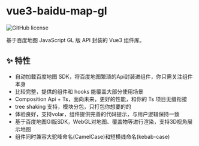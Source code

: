 # vue3-baidu-map-gl

<div style="display:flex;justify-content:flex-start;margin-top:15px;">
<img src="https://img.shields.io/github/license/yue1123/img-previewer?style=flat-square" alt="GitHub license" >
<img src="https://img.shields.io/github/package-json/v/yue1123/vue3-baidu-map-gl?color=f90&style=flat-square" alt="" style="margin-left:10px">
</div>

基于百度地图 JavaScript GL 版 API 封装的 Vue3 组件库。

## :sparkles: 特性

-   自动加载百度地图 SDK，将百度地图繁琐的Api封装进组件，你只需关注组件本身
-   比较完整，提供的组件和 hooks 能覆盖大部分使用场景
-   Composition Api + Ts，面向未来，更好的性能，和你的 Ts 项目无缝衔接
-   tree shaking 支持，模块分包，只打包你想要的的
-   体验良好，支持volar，组件提供完善的代码提示，与用户逻辑保持一致
-   基于百度地图Gl版SDK，WebGL对地图、覆盖物等进行渲染，支持3D视角展示地图 
-   组件同时兼容大驼峰命名(CamelCase)和短横线命名(kebab-case)